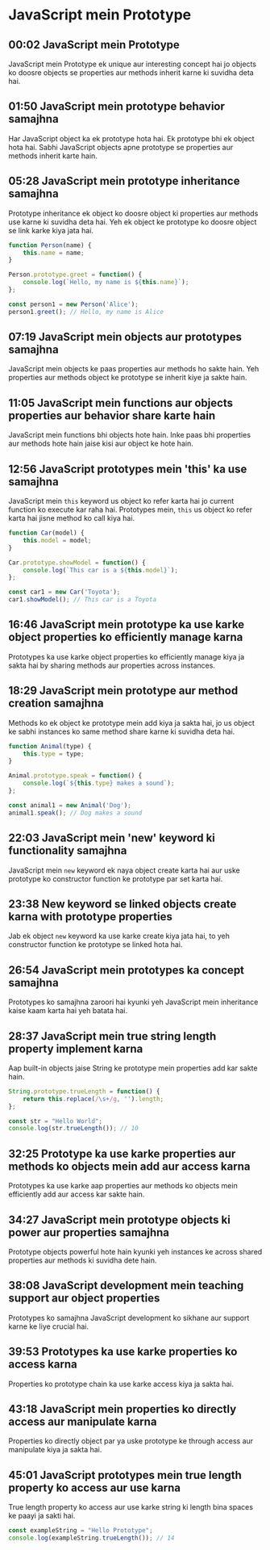 # JavaScript mein Prototype

## 00:02 JavaScript mein Prototype
JavaScript mein Prototype ek unique aur interesting concept hai jo objects ko doosre objects se properties aur methods inherit karne ki suvidha deta hai.

## 01:50 JavaScript mein prototype behavior samajhna
Har JavaScript object ka ek prototype hota hai. Ek prototype bhi ek object hota hai. Sabhi JavaScript objects apne prototype se properties aur methods inherit karte hain.

## 05:28 JavaScript mein prototype inheritance samajhna
Prototype inheritance ek object ko doosre object ki properties aur methods use karne ki suvidha deta hai. Yeh ek object ke prototype ko doosre object se link karke kiya jata hai.

```javascript
function Person(name) {
    this.name = name;
}

Person.prototype.greet = function() {
    console.log(`Hello, my name is ${this.name}`);
};

const person1 = new Person('Alice');
person1.greet(); // Hello, my name is Alice
```

## 07:19 JavaScript mein objects aur prototypes samajhna
JavaScript mein objects ke paas properties aur methods ho sakte hain. Yeh properties aur methods object ke prototype se inherit kiye ja sakte hain.

## 11:05 JavaScript mein functions aur objects properties aur behavior share karte hain
JavaScript mein functions bhi objects hote hain. Inke paas bhi properties aur methods hote hain jaise kisi aur object ke hote hain.

## 12:56 JavaScript prototypes mein 'this' ka use samajhna
JavaScript mein `this` keyword us object ko refer karta hai jo current function ko execute kar raha hai. Prototypes mein, `this` us object ko refer karta hai jisne method ko call kiya hai.

```javascript
function Car(model) {
    this.model = model;
}

Car.prototype.showModel = function() {
    console.log(`This car is a ${this.model}`);
};

const car1 = new Car('Toyota');
car1.showModel(); // This car is a Toyota
```

## 16:46 JavaScript mein prototype ka use karke object properties ko efficiently manage karna
Prototypes ka use karke object properties ko efficiently manage kiya ja sakta hai by sharing methods aur properties across instances.

## 18:29 JavaScript mein prototype aur method creation samajhna
Methods ko ek object ke prototype mein add kiya ja sakta hai, jo us object ke sabhi instances ko same method share karne ki suvidha deta hai.

```javascript
function Animal(type) {
    this.type = type;
}

Animal.prototype.speak = function() {
    console.log(`${this.type} makes a sound`);
};

const animal1 = new Animal('Dog');
animal1.speak(); // Dog makes a sound
```

## 22:03 JavaScript mein 'new' keyword ki functionality samajhna
JavaScript mein `new` keyword ek naya object create karta hai aur uske prototype ko constructor function ke prototype par set karta hai.

## 23:38 New keyword se linked objects create karna with prototype properties
Jab ek object `new` keyword ka use karke create kiya jata hai, to yeh constructor function ke prototype se linked hota hai.

## 26:54 JavaScript mein prototypes ka concept samajhna
Prototypes ko samajhna zaroori hai kyunki yeh JavaScript mein inheritance kaise kaam karta hai yeh batata hai.

## 28:37 JavaScript mein true string length property implement karna
Aap built-in objects jaise String ke prototype mein properties add kar sakte hain.

```javascript
String.prototype.trueLength = function() {
    return this.replace(/\s+/g, '').length;
};

const str = "Hello World";
console.log(str.trueLength()); // 10
```

## 32:25 Prototype ka use karke properties aur methods ko objects mein add aur access karna
Prototypes ka use karke aap properties aur methods ko objects mein efficiently add aur access kar sakte hain.

## 34:27 JavaScript mein prototype objects ki power aur properties samajhna
Prototype objects powerful hote hain kyunki yeh instances ke across shared properties aur methods ki suvidha dete hain.

## 38:08 JavaScript development mein teaching support aur object properties
Prototypes ko samajhna JavaScript development ko sikhane aur support karne ke liye crucial hai.

## 39:53 Prototypes ka use karke properties ko access karna
Properties ko prototype chain ka use karke access kiya ja sakta hai.

## 43:18 JavaScript mein properties ko directly access aur manipulate karna
Properties ko directly object par ya uske prototype ke through access aur manipulate kiya ja sakta hai.

## 45:01 JavaScript prototypes mein true length property ko access aur use karna
True length property ko access aur use karke string ki length bina spaces ke paayi ja sakti hai.

```javascript
const exampleString = "Hello Prototype";
console.log(exampleString.trueLength()); // 14
```